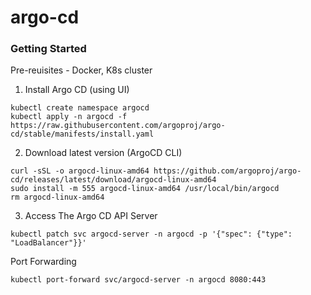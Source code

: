 # argo-cd

### Getting Started

Pre-reuisites - Docker, K8s cluster

1. Install Argo CD (using UI)
```
kubectl create namespace argocd
kubectl apply -n argocd -f https://raw.githubusercontent.com/argoproj/argo-cd/stable/manifests/install.yaml
```

2. Download latest version (ArgoCD CLI)
```
curl -sSL -o argocd-linux-amd64 https://github.com/argoproj/argo-cd/releases/latest/download/argocd-linux-amd64
sudo install -m 555 argocd-linux-amd64 /usr/local/bin/argocd
rm argocd-linux-amd64
```

3. Access The Argo CD API Server
```
kubectl patch svc argocd-server -n argocd -p '{"spec": {"type": "LoadBalancer"}}'
```

Port Forwarding
```
kubectl port-forward svc/argocd-server -n argocd 8080:443
```
